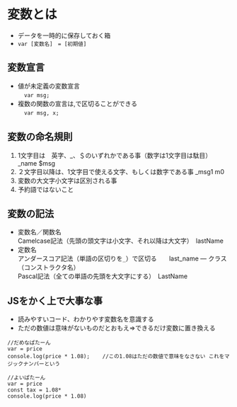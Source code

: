 # 変数とは
 - データを一時的に保存しておく箱
 - ```var [変数名]　= [初期値]```

## 変数宣言
- 値が未定義の変数宣言  
　```var msg;```
- 複数の関数の宣言は,で区切ることができる  
　```var msg, x;```
 
 ## 変数の命名規則
 1. 1文字目は　英字、_、＄のいずれかである事（数字は1文字目は駄目） _name $msg
 1. ２文字目以降は、1文字目で使える文字、もしくは数字である事 _msg1 m0
 1. 変数の大文字小文字は区別される事
 1. 予約語ではないこと
 
 
 ## 変数の記法
  - 変数名／関数名  
    Camelcase記法（先頭の頭文字は小文字、それ以降は大文字）　lastName
  - 定数名  
    アンダースコア記法（単語の区切りを```_```）で区切る　　last_name
  ― クラス（コンストラクタ名）  
    Pascal記法（全ての単語の先頭を大文字にする）　LastName
    
 ## JSをかく上で大事な事
  - 読みやすいコード、わかりやす変数名を意識する
  - ただの数値は意味がないものだとおもえ⇒できるだけ変数に置き換える
  
  ```
  //だめなぱたーん
 var = price
 console.log(price * 1.08);    //この1.08はただの数値で意味をなさない これをマジックナンバーという
 
 //よいぱたーん
 var = price
 const tax = 1.08*
 console.log(price * 1.08)
 ```
 
 
    
    
 

